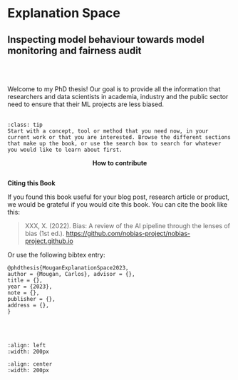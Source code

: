 # Explanation Space
## Inspecting model behaviour towards model monitoring and fairness audit

<br />
<br />

Welcome to my PhD thesis!  Our goal is to provide all the information that researchers and data scientists in academia, industry and the public sector need to ensure that their ML projects are less biased.
<br />
<br />




```{admonition} Top Tip
:class: tip
Start with a concept, tool or method that you need now, in your current work or that you are interested. Browse the different sections that make up the book, or use the search box to search for whatever you would like to learn about first.
```
<center> <strong>How to contribute</strong></center>

```{tableofcontents}
```

**Citing this Book**

If you found this book useful for your blog post, research article or product, we would be grateful if you would cite this book.
You can cite the book like this:


> XXX, X. (2022). Bias: A review of the AI pipeline through the lenses of bias (1st ed.). https://github.com/nobias-project/nobias-project.github.io


Or use the following bibtex entry:
```
@phdthesis{MouganExplanationSpace2023,
author = {Mougan, Carlos}, advisor = {},
title = {},
year = {2023},
note = {},
publisher = {},
address = {},
}
```

<br />
<br />



```{figure} images/eu.png
:align: left
:width: 200px
```
```{figure} logo.png
:align: center
:width: 200px
```